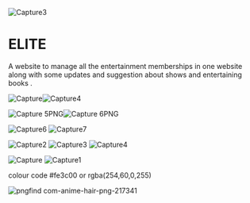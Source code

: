 ![Capture3](https://user-images.githubusercontent.com/54259134/129695283-7d8ef9a5-f28c-45a6-8050-f6dafb6f9f71.PNG)
# ELITE
A website to manage all the entertainment memberships in one website along with some updates and suggestion about shows and entertaining  books .


![Capture](https://user-images.githubusercontent.com/54259134/129695358-d6215a76-a447-4019-a601-115501c9d952.PNG)![Capture4](https://user-images.githubusercontent.com/54259134/129695579-5480a1da-7b4f-4366-84e9-edb0c3e337b3.PNG)

![Capture 5PNG](https://user-images.githubusercontent.com/54259134/129773265-24da6724-fc4f-44a4-b2bd-e22a4e68c6a5.PNG)![Capture 6PNG](https://user-images.githubusercontent.com/54259134/129773312-18824f82-72eb-4da3-940b-438cad0e5921.PNG)

![Capture6](https://user-images.githubusercontent.com/54259134/129855831-2eca235e-330c-488a-9035-e77335216937.PNG)
![Capture7](https://user-images.githubusercontent.com/54259134/129855936-aef62172-723c-4b79-9b60-55058048999d.PNG)

![Capture2](https://user-images.githubusercontent.com/54259134/130063263-d3049ce1-5360-4ef2-b07f-69736c594c6b.PNG)
![Capture3](https://user-images.githubusercontent.com/54259134/130063289-8d23011c-b81a-4c32-8488-ade5d7641b82.PNG)
![Capture4](https://user-images.githubusercontent.com/54259134/130063302-35a99bd2-2d60-442b-8773-d5d5a66a49ae.PNG)

![Capture](https://user-images.githubusercontent.com/54259134/130063349-4e1a7532-128b-4eaa-a538-f1ab22e844d5.PNG)
![Capture1](https://user-images.githubusercontent.com/54259134/130063357-70db283b-1e93-489d-8c5e-8b080295e17b.PNG)


colour code
#fe3c00 or rgba(254,60,0,255)



![pngfind com-anime-hair-png-217341](https://user-images.githubusercontent.com/54259134/129489579-c074c29c-eff1-4165-ba73-1572f43feb1f.png)
